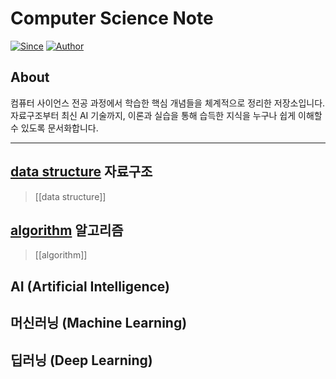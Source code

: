 # Computer Science Note


[![Since](https://img.shields.io/badge/since-2025-brightgreen.svg)]()  [![Author](https://img.shields.io/badge/author-1Dohyeon-orange.svg)]()

## About

컴퓨터 사이언스 전공 과정에서 학습한 핵심 개념들을 체계적으로 정리한 저장소입니다. 자료구조부터 최신 AI 기술까지, 이론과 실습을 통해 습득한 지식을 누구나 쉽게 이해할 수 있도록 문서화합니다.

---
## [data structure](https://github.com/DOforTU/note-cs/blob/main/data%20structure/data%20structure.md) 자료구조

> [[data structure]]

##  [algorithm](https://github.com/DOforTU/note-cs/blob/main/algorithm/algorithm.md) 알고리즘

> [[algorithm]]

## AI (Artificial Intelligence)

## 머신러닝 (Machine Learning)

## 딥러닝 (Deep Learning)
